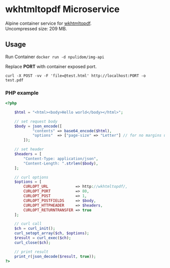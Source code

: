 wkhtmltopdf Microservice
========================

Alpine container service for [wkhtmltopdf](https://wkhtmltopdf.org/).   
Uncompressed size: 209 MB.

## Usage

Run Container
`docker run -d npulidom/img-api`

Replace **PORT** with container exposed port.

```
curl -X POST -vv -F 'file=@test.html' http://localhost:PORT -o test.pdf
```

### PHP example

```php
<?php

	$html = "<html><body>Hello world</body></html>";

	// set request body
	$body = json_encode([
			"contents" => base64_encode($html),
			"options"  => ["page-size" => "Letter"] // for no margins use: ["B" => "0", "L" => "0", "R" => "0", "T" => "0"]
		]);

	// set header
	$headers = [
		"Content-Type: application/json",
		"Content-Length: ".strlen($body),
	];

	// curl options
	$options = [
		CURLOPT_URL            => http://wkhtmltopdf/,
		CURLOPT_PORT           => 80,
		CURLOPT_POST           => 1,
		CURLOPT_POSTFIELDS     => $body,
		CURLOPT_HTTPHEADER     => $headers,
		CURLOPT_RETURNTRANSFER => true
	];

	// curl call
	$ch = curl_init();
	curl_setopt_array($ch, $options);
	$result = curl_exec($ch);
	curl_close($ch);

	// print result
	print_r(json_decode($result, true));
?>
```
